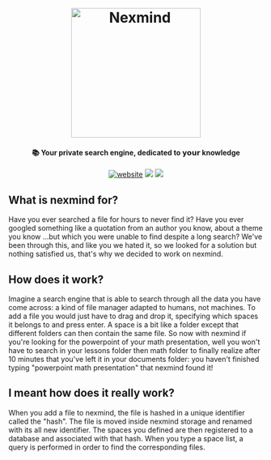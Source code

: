 <h1 align="center">
  <br>
  <img src="https://app.nexmind.space/logo.svg" alt="Nexmind" width="256">
  <br>
</h1>

<h4 align="center">📚 Your private search engine, dedicated to 𝘆𝗼𝘂𝗿 knowledge</h4>

<p align="center">
  <a href="https://nexmind.space"><img src="https://img.shields.io/website?down_color=lightgrey&down_message=offline&style=flat-square&up_color=green&up_message=online&url=https%3A%2F%2Fnexmind.space%2F" alt="website"></a>
  <a href="https://github.com/nexmind-space/nexmind-node"><img src="https://img.shields.io/website?label=backend&style=flat-square&up_color=blue&up_message=nexmind-node&url=https%3A%2F%2Fgithub.com%2Fnexmind-space%2Fnexmind-node"></a>
  <a href="https://lgtm.com/projects/g/nexmind-space/nexmind-client/context:javascript"><img src="https://img.shields.io/lgtm/grade/javascript/g/nexmind-space/nexmind-client.svg?logo=lgtm&style=flat-square"></a>
</p>

## What is nexmind for?
Have you ever searched a file for hours to never find it? Have you ever googled something like a quotation from an author you know, about a theme you know ...but which you were unable to find despite a long search?
We've been through this, and like you we hated it, so we looked for a solution but nothing satisfied us, that's why we decided to work on nexmind.

## How does it work?
Imagine a search engine that is able to search through all the data you have come across: a kind of file manager adapted to humans, not machines. To add a file you would just have to drag and drop it, specifying which spaces it belongs to and press enter. A space is a bit like a folder except that different folders can then contain the same file.
So now with nexmind if you're looking for the powerpoint of your math presentation, well you won't have to search in your lessons folder then math folder to finally realize after 10 minutes that you've left it in your documents folder: you haven't finished typing "powerpoint math presentation" that nexmind found it!

## I meant how does it **really** work?
When you add a file to nexmind, the file is hashed in a unique identifier called the "hash". The file is moved inside nexmind storage and renamed with its all new identifier. The spaces you defined are then registered to a database and associated with that hash. When you type a space list, a query is performed in order to find the corresponding files.
